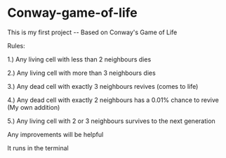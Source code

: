 # Conway-game-of-life

This is my first project -- Based on Conway's Game of Life

Rules:

1.) Any living cell with less than 2 neighbours dies

2.) Any living cell with more than 3 neighbours dies

3.) Any dead cell with exactly 3 neighbours revives (comes to life)

4.) Any dead cell with exactly 2 neighbours has a 0.01% chance to revive (My own addition)

5.) Any living cell with 2 or 3 neighbours survives to the next generation

Any improvements will be helpful

It runs in the terminal
